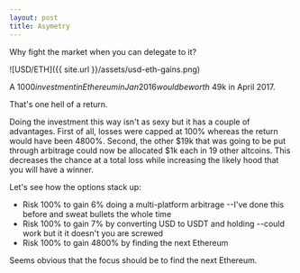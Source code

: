 ```yaml
---
layout: post
title: Asymetry
---
```


Why fight the market when you can delegate to it?

![USD/ETH]({{ site.url }}/assets/usd-eth-gains.png)

A $1000 investment in Ethereum in Jan 2016 would be worth ~$49k in April 2017.

That's one hell of a return.

Doing the investment this way isn't as sexy but it has a couple of advantages. First of all, losses were capped at 100% whereas the return would have been 4800%. Second, the other $19k that was going to be put through arbitrage could now be allocated $1k each in 19 other altcoins. This decreases the chance at a total loss while increasing the likely hood that you will have a winner.

Let's see how the options stack up:
- Risk 100% to gain 6% doing a multi-platform arbitrage --I've done this before and sweat bullets the whole time
- Risk 100% to gain 7% by converting USD to USDT and holding --could work but it it doesn't you are screwed
- Risk 100% to gain 4800% by finding the next Ethereum

Seems obvious that the focus should be to find the next Ethereum.
